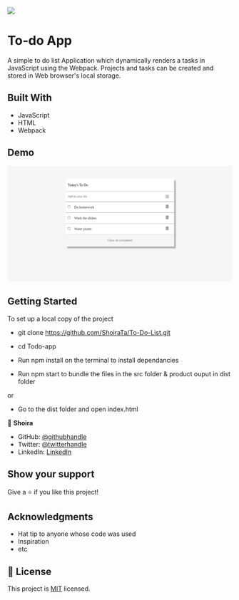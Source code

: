 ![](https://img.shields.io/badge/Microverse-blueviolet)

# To-do App

A simple to do list Application which dynamically renders a tasks in JavaScript using the Webpack. Projects and tasks can be created and stored in Web browser's local storage.

## Built With

- JavaScript
- HTML
- Webpack

## Demo

![](demo.png)

## Getting Started

To set up a local copy of the project

- git clone https://github.com/ShoiraTa/To-Do-List.git

- cd Todo-app

- Run npm install on the terminal to install dependancies

- Run npm start to bundle the files in the src folder & product ouput in dist folder

or

- Go to the dist folder and open index.html

👤 **Shoira**

- GitHub: [@githubhandle](linkedin.com/in/shoira-tashpulatova-bab4a7122)
- Twitter: [@twitterhandle](https://twitter.com/Shoira03)
- LinkedIn: [LinkedIn](https://www.linkedin.com/feed/)

## Show your support

Give a ⭐️ if you like this project!

## Acknowledgments

- Hat tip to anyone whose code was used
- Inspiration
- etc

## 📝 License

This project is [MIT](lic.url) licensed.
